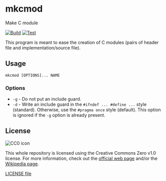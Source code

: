 # mkcmod
Make C module

[![Build](https://github.com/EdoardoLaGreca/mkcmod/actions/workflows/build.yml/badge.svg)](https://github.com/EdoardoLaGreca/mkcmod/actions/workflows/build.yml)
[![Test](https://github.com/EdoardoLaGreca/mkcmod/actions/workflows/test.yml/badge.svg)](https://github.com/EdoardoLaGreca/mkcmod/actions/workflows/test.yml)

This program is meant to ease the creation of C modules (pairs of header file and implementation/source file).

## Usage

```
mkcmod [OPTIONS]... NAME
```

### Options

 - `-g` - Do not put an include guard.
 - `-d` - Write an include guard in the `#ifndef ... #define ...` style (standard). Otherwise, use the `#pragma once` style (default). This option is ignored if the `-g` option is already present.

## License

![CC0 icon](https://mirrors.creativecommons.org/presskit/buttons/88x31/svg/cc-zero.svg)

This whole repository is licensed using the Creative Commons Zero v1.0 license. For more information, check out the [official web page](https://creativecommons.org/publicdomain/zero/1.0/) and/or the [Wikipedia page](https://en.wikipedia.org/wiki/Creative_Commons_license#Zero_/_public_domain).

[LICENSE file](LICENSE)
